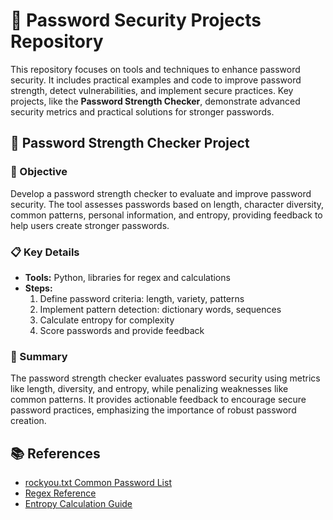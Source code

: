 # 🔐 Password Security Projects Repository

This repository focuses on tools and techniques to enhance password security. It includes practical examples and code to improve password strength, detect vulnerabilities, and implement secure practices. Key projects, like the **Password Strength Checker**, demonstrate advanced security metrics and practical solutions for stronger passwords.

## 🔐 Password Strength Checker Project

### 🎯 Objective
Develop a password strength checker to evaluate and improve password security. The tool assesses passwords based on length, character diversity, common patterns, personal information, and entropy, providing feedback to help users create stronger passwords.

### 📋 Key Details
- **Tools:** Python, libraries for regex and calculations  
- **Steps:**
  1. Define password criteria: length, variety, patterns  
  2. Implement pattern detection: dictionary words, sequences  
  3. Calculate entropy for complexity  
  4. Score passwords and provide feedback  

### 📝 Summary
The password strength checker evaluates password security using metrics like length, diversity, and entropy, while penalizing weaknesses like common patterns. It provides actionable feedback to encourage secure password practices, emphasizing the importance of robust password creation.

## 📚 References
- [rockyou.txt Common Password List](https://github.com/brannondorsey/naive-hashcat/releases/tag/data)  
- [Regex Reference](https://www.regular-expressions.info/)  
- [Entropy Calculation Guide](https://en.wikipedia.org/wiki/Password_strength#Entropy)  

